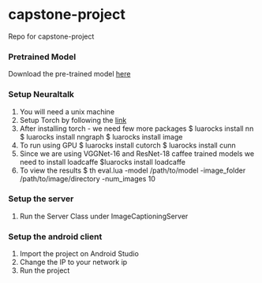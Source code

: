 # capstone-project
Repo for capstone-project


### Pretrained Model 
Download the pre-trained model [here](http://cs.stanford.edu/people/karpathy/neuraltalk2/checkpoint_v1_cpu.zip)

### Setup Neuraltalk
1. You will need a unix machine
2. Setup Torch by following the [link](http://torch.ch/docs/getting-started.html#_)
3. After installing torch - we need few more packages 
	$ luarocks install nn
	$ luarocks install nngraph 
	$ luarocks install image 
4. To run using GPU 
	$ luarocks install cutorch
	$ luarocks install cunn
5. Since we are using VGGNet-16 and ResNet-18 caffee trained models we need to install loadcaffe
	$luarocks install loadcaffe
6. To view the results
	$ th eval.lua -model /path/to/model -image_folder /path/to/image/directory -num_images 10 


### Setup the server
1. Run the Server Class under ImageCaptioningServer

### Setup the android client
1. Import the project on Android Studio
2. Change the IP to your network ip
3. Run the project


